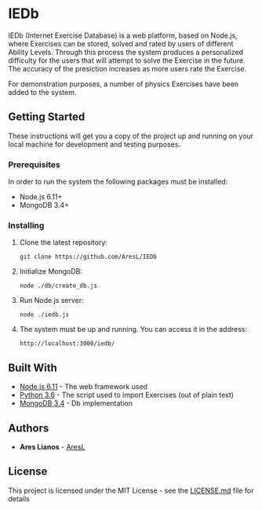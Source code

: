# IEDb

IEDb (Internet Exercise Database) is a web platform, based on Node.js, where Exercises can be stored, solved and rated by users of different Ability Levels.
Through this process the system produces a personalized difficulty for the users that will attempt to solve the Exercise in the future.
The accuracy of the presiction increases as more users rate the Exercise.

For demonstration purposes, a number of physics Exercises have been added to the system. 

## Getting Started

These instructions will get you a copy of the project up and running on your local machine for development and testing purposes.

### Prerequisites

In order to run the system the following packages must be installed:

* Node.js 6.11+
* MongoDB 3.4+

### Installing

1. Clone the latest repository:
	
	```
	git clone https://github.com/AresL/IEDb
	```

2. Initialize MongoDB:
	
	```
	node ./db/create_db.js
	```

3. Run Node.js server:
	
	```
	node ./iedb.js
	```

4. The system must be up and running. You can access it in the address:

	```
	http://localhost:3000/iedb/
	```

## Built With

* [Node.js 6.11](https://nodejs.org/en/blog/release/v6.11.0/) - The web framework used
* [Python 3.6](https://docs.python.org/3.6/whatsnew/3.6.html) - The script used to import Exercises (out of plain text)
* [MongoDB 3.4](https://www.mongodb.com/mongodb-3.4) - Db implementation

## Authors

* **Ares Lianos** - [AresL](https://github.com/AresL)

## License

This project is licensed under the MIT License - see the [LICENSE.md](LICENSE.md) file for details

